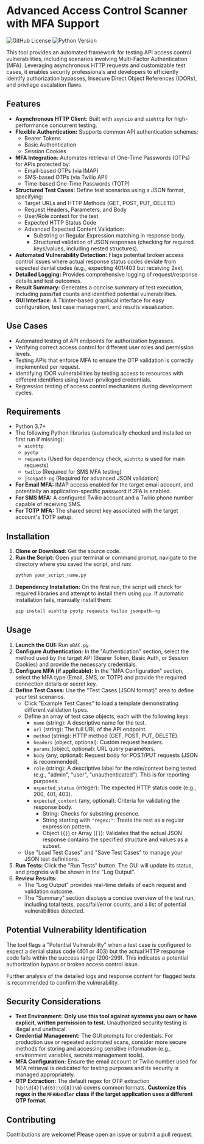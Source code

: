 # Advanced Access Control Scanner with MFA Support

![GitHub License](https://img.shields.io/github/license/TheOSuite/oXSS)
![Python Version](https://img.shields.io/badge/python-3.13-blue)

This tool provides an automated framework for testing API access control vulnerabilities, including scenarios involving Multi-Factor Authentication (MFA). Leveraging asynchronous HTTP requests and customizable test cases, it enables security professionals and developers to efficiently identify authorization bypasses, Insecure Direct Object References (IDORs), and privilege escalation flaws.

## Features

*   **Asynchronous HTTP Client:** Built with `asyncio` and `aiohttp` for high-performance concurrent testing.
*   **Flexible Authentication:** Supports common API authentication schemes:
    *   Bearer Tokens
    *   Basic Authentication
    *   Session Cookies
*   **MFA Integration:** Automates retrieval of One-Time Passwords (OTPs) for APIs protected by:
    *   Email-based OTPs (via IMAP)
    *   SMS-based OTPs (via Twilio API)
    *   Time-based One-Time Passwords (TOTP)
*   **Structured Test Cases:** Define test scenarios using a JSON format, specifying:
    *   Target URLs and HTTP Methods (GET, POST, PUT, DELETE)
    *   Request Headers, Parameters, and Body
    *   User/Role context for the test
    *   Expected HTTP Status Code
    *   Advanced Expected Content Validation:
        *   Substring or Regular Expression matching in response body.
        *   Structured validation of JSON responses (checking for required keys/values, including nested structures).
*   **Automated Vulnerability Detection:** Flags potential broken access control issues where actual response status codes deviate from expected denial codes (e.g., expecting 401/403 but receiving 2xx).
*   **Detailed Logging:** Provides comprehensive logging of request/response details and test outcomes.
*   **Result Summary:** Generates a concise summary of test execution, including pass/fail counts and identified potential vulnerabilities.
*   **GUI Interface:** A Tkinter-based graphical interface for easy configuration, test case management, and results visualization.

## Use Cases

*   Automated testing of API endpoints for authorization bypasses.
*   Verifying correct access control for different user roles and permission levels.
*   Testing APIs that enforce MFA to ensure the OTP validation is correctly implemented per request.
*   Identifying IDOR vulnerabilities by testing access to resources with different identifiers using lower-privileged credentials.
*   Regression testing of access control mechanisms during development cycles.

## Requirements

*   Python 3.7+
*   The following Python libraries (automatically checked and installed on first run if missing):
    *   `aiohttp`
    *   `pyotp`
    *   `requests` (Used for dependency check, `aiohttp` is used for main requests)
    *   `twilio` (Required for SMS MFA testing)
    *   `jsonpath-ng` (Required for advanced JSON validation)
*   **For Email MFA:** IMAP access enabled for the target email account, and potentially an application-specific password if 2FA is enabled.
*   **For SMS MFA:** A configured Twilio account and a Twilio phone number capable of receiving SMS.
*   **For TOTP MFA:** The shared secret key associated with the target account's TOTP setup.

## Installation

1.  **Clone or Download:** Get the source code.
2.  **Run the Script:** Open your terminal or command prompt, navigate to the directory where you saved the script, and run:
    ```bash
    python your_script_name.py
    ```
3.  **Dependency Installation:** On the first run, the script will check for required libraries and attempt to install them using `pip`. If automatic installation fails, manually install them:
    ```bash
    pip install aiohttp pyotp requests twilio jsonpath-ng
    ```

## Usage

1.  **Launch the GUI:** Run `oBAC.py`.
2.  **Configure Authentication:** In the "Authentication" section, select the method used by the target API (Bearer Token, Basic Auth, or Session Cookies) and provide the necessary credentials.
3.  **Configure MFA (if applicable):** In the "MFA Configuration" section, select the MFA type (Email, SMS, or TOTP) and provide the required connection details or secret key.
4.  **Define Test Cases:** Use the "Test Cases (JSON format)" area to define your test scenarios.
    *   Click "Example Test Cases" to load a template demonstrating different validation types.
    *   Define an array of test case objects, each with the following keys:
        *   `name` (string): A descriptive name for the test.
        *   `url` (string): The full URL of the API endpoint.
        *   `method` (string): HTTP method (GET, POST, PUT, DELETE).
        *   `headers` (object, optional): Custom request headers.
        *   `params` (object, optional): URL query parameters.
        *   `body` (any, optional): Request body for POST/PUT requests (JSON is recommended).
        *   `role` (string): A descriptive label for the role/context being tested (e.g., "admin", "user", "unauthenticated"). This is for reporting purposes.
        *   `expected_status` (integer): The expected HTTP status code (e.g., 200, 401, 403).
        *   `expected_content` (any, optional): Criteria for validating the response body.
            *   String: Checks for substring presence.
            *   String starting with `"regex:"`: Treats the rest as a regular expression pattern.
            *   Object (`{}`) or Array (`[]`): Validates that the actual JSON response contains the specified structure and values as a subset.
    *   Use "Load Test Cases" and "Save Test Cases" to manage your JSON test definitions.
5.  **Run Tests:** Click the "Run Tests" button. The GUI will update its status, and progress will be shown in the "Log Output".
6.  **Review Results:**
    *   The "Log Output" provides real-time details of each request and validation outcome.
    *   The "Summary" section displays a concise overview of the test run, including total tests, pass/fail/error counts, and a list of potential vulnerabilities detected.

## Potential Vulnerability Identification

The tool flags a "Potential Vulnerability" when a test case is configured to expect a denial status code (401 or 403) but the actual HTTP response code falls within the success range (200-299). This indicates a potential authorization bypass or broken access control issue.

Further analysis of the detailed logs and response content for flagged tests is recommended to confirm the vulnerability.

## Security Considerations

*   **Test Environment:** **Only use this tool against systems you own or have explicit, written permission to test.** Unauthorized security testing is illegal and unethical.
*   **Credential Management:** The GUI prompts for credentials. For production use or repeated automated scans, consider more secure methods for storing and accessing sensitive information (e.g., environment variables, secrets management tools).
*   **MFA Configuration:** Ensure the email account or Twilio number used for MFA retrieval is dedicated for testing purposes and its security is managed appropriately.
*   **OTP Extraction:** The default regex for OTP extraction (`\b(\d{4}|\d{6}|\d{8})\b`) covers common formats. **Customize this regex in the `MFAHandler` class if the target application uses a different OTP format.**

## Contributing

Contributions are welcome! Please open an issue or submit a pull request.

